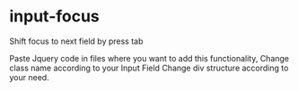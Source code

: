 # input-focus
Shift focus to next field by press tab

Paste Jquery code in files where you want to add this functionality, 
Change class name according to your Input Field
Change div structure according to your need.
